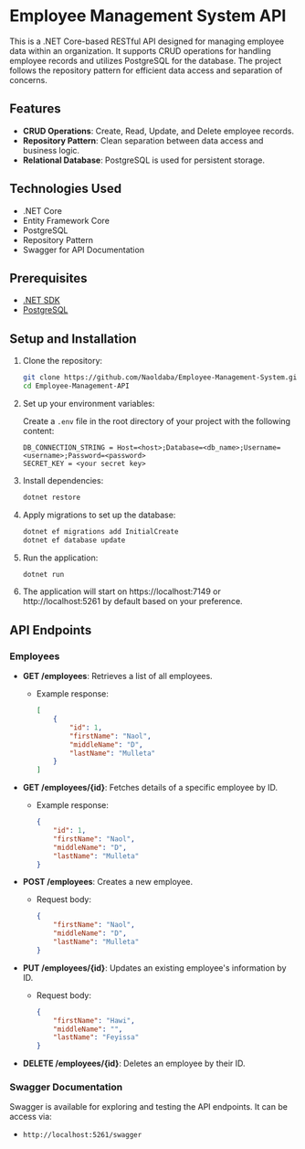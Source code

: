 # Employee Management System API

This is a .NET Core-based RESTful API designed for managing employee data within an organization. It supports CRUD operations for handling employee records and utilizes PostgreSQL for the database. The project follows the repository pattern for efficient data access and separation of concerns.

## Features

- **CRUD Operations**: Create, Read, Update, and Delete employee records.
- **Repository Pattern**: Clean separation between data access and business logic.
- **Relational Database**: PostgreSQL is used for persistent storage.

## Technologies Used

- .NET Core
- Entity Framework Core
- PostgreSQL
- Repository Pattern
- Swagger for API Documentation

## Prerequisites

- [.NET SDK](https://dotnet.microsoft.com/download)
- [PostgreSQL](https://www.postgresql.org/download/)

## Setup and Installation

1. Clone the repository:

    ```bash
    git clone https://github.com/Naoldaba/Employee-Management-System.git
    cd Employee-Management-API
    ```

2. Set up your environment variables:

    Create a `.env` file in the root directory of your project with the following content:

    ```plaintext
    DB_CONNECTION_STRING = Host=<host>;Database=<db_name>;Username=<username>;Password=<password>
    SECRET_KEY = <your secret key>
    ```

3. Install dependencies:

    ```bash
    dotnet restore
    ```

4. Apply migrations to set up the database:

    ```bash
    dotnet ef migrations add InitialCreate
    dotnet ef database update
    ```

5. Run the application:

    ```bash
    dotnet run
    ```

6. The application will start on https://localhost:7149 or http://localhost:5261 by default based on your preference.

## API Endpoints

### Employees

- **GET /employees**: Retrieves a list of all employees.
    - Example response:

        ```json
        [
            {
                "id": 1,
                "firstName": "Naol",
                "middleName": "D",
                "lastName": "Mulleta"
            }
        ]
        ```

- **GET /employees/{id}**: Fetches details of a specific employee by ID.
    - Example response:

        ```json
        {
            "id": 1,
            "firstName": "Naol",
            "middleName": "D",
            "lastName": "Mulleta"
        }
        ```

- **POST /employees**: Creates a new employee.
    - Request body:

        ```json
        {
            "firstName": "Naol",
            "middleName": "D",
            "lastName": "Mulleta"
        }
        ```

- **PUT /employees/{id}**: Updates an existing employee's information by ID.
    - Request body:

        ```json
        {
            "firstName": "Hawi",
            "middleName": "",
            "lastName": "Feyissa"
        }
        ```

- **DELETE /employees/{id}**: Deletes an employee by their ID.

### Swagger Documentation

Swagger is available for exploring and testing the API endpoints. It can be access via:

- `http://localhost:5261/swagger`